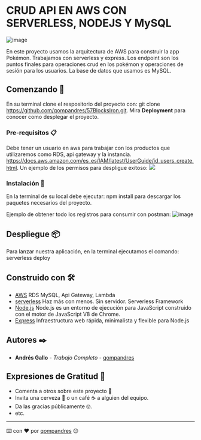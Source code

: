 # CRUD API EN AWS CON SERVERLESS, NODEJS Y MySQL 
![image](https://user-images.githubusercontent.com/26978674/142708594-e8eb1e02-ea9e-42b4-98f1-df3ea7e3a499.png)


En este proyecto usamos la arquitectura de AWS para construir la app Pokémon. Trabajamos con serverless y express. Los endpoint son los puntos finales para operaciones crud en los pokémon y operaciones de sesión para los usuarios. La base de datos que usamos es MySQL.

## Comenzando 🚀

En su terminal clone el respositorio del proyecto con: git clone https://github.com/qompandres/57BlocksIron.git.
Mira **Deployment** para conocer como desplegar el proyecto. 

### Pre-requisitos 📋

Debe tener un usuario en aws para trabajar con los productos que utilizaremos como RDS, api gateway y la instancia.
https://docs.aws.amazon.com/es_es/IAM/latest/UserGuide/id_users_create.html.
Un ejemplo de los permisos para despligue exitoso:
<img src="https://user-images.githubusercontent.com/26978674/132782460-62f861ac-7113-440e-81ba-83505485ed6e.png">


### Instalación 🔧

En la terminal de su local debe ejecutar: npm install para descargar los paquetes necesarios del proyecto.

Ejemplo de obtener todo los registros para consumir con postman:
![image](https://user-images.githubusercontent.com/26978674/142710166-6e57ce4c-730d-4dba-b967-f14a227294b7.png)


## Despliegue 📦
Para lanzar nuestra aplicación, en la terminal ejecutamos el comando:
serverless deploy

## Construido con 🛠️

* [AWS](https://aws.amazon.com/es/) RDS MySQL, Api Gateway, Lambda
* [serverless](https://www.serverless.com/) Haz más con menos. Sin servidor. Serverless Framework
* [Node.js](https://nodejs.org/es/) Node.js es un entorno de ejecución para JavaScript construido con el motor de JavaScript V8 de Chrome.
* [Express](https://expressjs.com/es/) Infraestructura web rápida, minimalista y flexible para Node.js

## Autores ✒️

* **Andrés Gallo** - *Trabajo Completo* - [qompandres](https://github.com/qompandres/57BlocksIron.git) 


## Expresiones de Gratitud 🎁

* Comenta a otros sobre este proyecto 📢
* Invita una cerveza 🍺 o un café ☕ a alguien del equipo. 
* Da las gracias públicamente 🤓.
* etc.

---
⌨️ con ❤️ por [qompandres](https://github.com/qompandres/57BlocksIron.git) 😊
